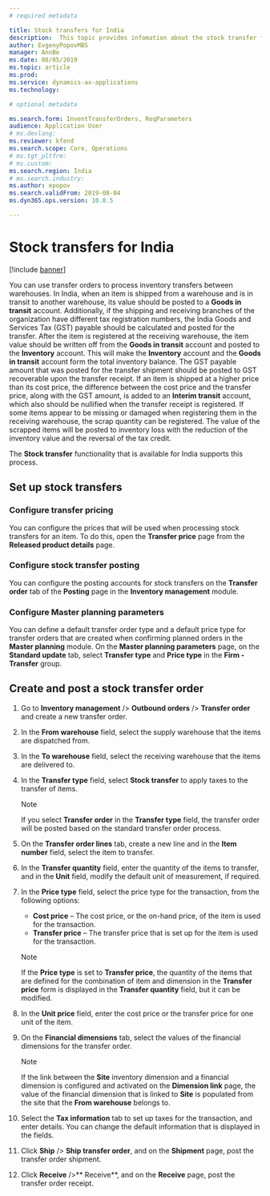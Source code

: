 ```yaml
---
# required metadata

title: Stock transfers for India
description:  This topic provides infomation about the stock transfer functionality that is available for India in Microsoft Dynamics 365 for Finance and Operations.
author: EvgenyPopovMBS
manager: AnnBe
ms.date: 08/05/2019
ms.topic: article
ms.prod: 
ms.service: dynamics-ax-applications
ms.technology: 

# optional metadata

ms.search.form: InventTransferOrders, ReqParameters
audience: Application User
# ms.devlang: 
ms.reviewer: kfend
ms.search.scope: Core, Operations
# ms.tgt_pltfrm: 
# ms.custom: 
ms.search.region: India
# ms.search.industry: 
ms.author: epopov
ms.search.validFrom: 2019-08-04
ms.dyn365.ops.version: 10.0.5

---
```


# Stock transfers for India

[!include [banner](../includes/banner.md)]

You can use transfer orders to process inventory transfers between warehouses. In India, when an item is shipped from a warehouse and is in transit to another warehouse, its value should be posted to a **Goods in transit** account. Additionally, if the shipping and receiving branches of the organization have different tax registration numbers, the India Goods and Services Tax (GST) payable should be calculated and posted for the transfer. After the item is registered at the receiving warehouse, the item value should be written off from the **Goods in transit** account and posted to the **Inventory** account. This will make the **Inventory** account and the **Goods in transit** account form the total inventory balance. The GST payable amount that was posted for the transfer shipment should be posted to GST recoverable upon the transfer receipt. If an item is shipped at a higher price than its cost price, the difference between the cost price and the transfer price, along with the GST amount, is added to an **Interim transit** account, which also should be nullified when the transfer receipt is registered. If some items appear to be missing or damaged when registering them in the receiving warehouse, the scrap quantity can be registered. The value of the scrapped items will be posted to inventory loss with the reduction of the inventory value and the reversal of the tax credit. 

The **Stock transfer** functionality that is available for India supports this process.

## Set up stock transfers

### Configure transfer pricing

You can configure the prices that will be used when processing stock transfers for an item. To do this, open the **Transfer price** page from the **Released product details** page.

### Configure stock transfer posting

You can configure the posting accounts for stock transfers on the **Transfer order** tab of the **Posting** page in the **Inventory management** module.

### Configure Master planning parameters

You can define a default transfer order type and a default price type for transfer orders that are created when confirming planned orders in the **Master planning** module. On the **Master planning parameters** page, on the **Standard update** tab, select **Transfer type** and **Price type** in the **Firm - Transfer** group.

## Create and post a stock transfer order

1. Go to **Inventory management** /> **Outbound orders** /> **Transfer order** and create a new transfer order.
2. In the **From warehouse** field, select the supply warehouse that the items are dispatched from.
3. In the **To warehouse** field, select the receiving warehouse that the items are delivered to.
4. In the **Transfer type** field, select **Stock transfer** to apply taxes to the transfer of items.
    

    > [!NOTE]
    > If you select **Transfer order** in the **Transfer type** field, the transfer order will be posted based on the standard transfer order process.

5. On the **Transfer order lines** tab, create a new line and in the **Item number** field, select the item to transfer.
6. In the **Transfer quantity** field, enter the quantity of the items to transfer, and in the **Unit** field, modify the default unit of measurement, if required.
7. In the **Price type** field, select the price type for the transaction, from the following options:
    
    - **Cost price** – The cost price, or the on-hand price, of the item is used for the transaction.
    - **Transfer price** – The transfer price that is set up for the item is used for the transaction.
    
    > [!NOTE]
    > If the **Price type** is set to **Transfer price**, the quantity of the items that are defined for the combination of item and dimension in the **Transfer price** form is displayed in the **Transfer quantity** field, but it can be modified.

8. In the **Unit price** field, enter the cost price or the transfer price for one unit of the item.
9. On the **Financial dimensions** tab, select the values of the financial dimensions for the transfer order. 

    > [!NOTE]
    > If the link between the **Site** inventory dimension and a financial dimension is configured and activated on the **Dimension link** page, the value of the financial dimension that is linked to **Site** is populated from the site that the **From warehouse** belongs to.

10. Select the **Tax information** tab to set up taxes for the transaction, and enter details. You can change the default information that is displayed in the fields.
11. Click **Ship** /> **Ship transfer order**, and on the **Shipment** page, post the transfer order shipment.
12. Click **Receive** />** Receive**, and on the **Receive** page, post the transfer order receipt.

